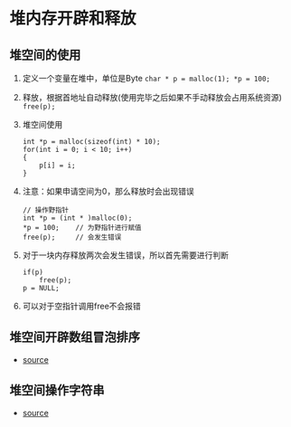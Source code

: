 # 堆内存开辟和释放
## 堆空间的使用
1. 定义一个变量在堆中，单位是Byte
    `char * p = malloc(1); *p = 100;`
2. 释放，根据首地址自动释放(使用完毕之后如果不手动释放会占用系统资源)
    `free(p);`
3. 堆空间使用
    ```
    int *p = malloc(sizeof(int) * 10);
    for(int i = 0; i < 10; i++)
    {
        p[i] = i; 
    }
    ```
4. 注意：如果申请空间为0，那么释放时会出现错误
    ```
    // 操作野指针
    int *p = (int * )malloc(0);
    *p = 100;    // 为野指针进行赋值
    free(p);     // 会发生错误
    ```
5. 对于一块内存释放两次会发生错误，所以首先需要进行判断
    ```
    if(p)
        free(p);
    p = NULL;
    ```

6. 可以对于空指针调用free不会报错

## 堆空间开辟数组冒泡排序
* [source](file/01_bubbleSort.c)

## 堆空间操作字符串
* [source](file)